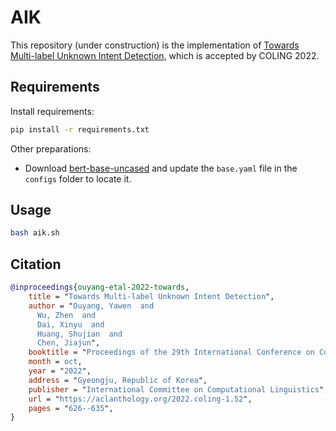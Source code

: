 # AIK

This repository (under construction) is the implementation of [Towards Multi-label Unknown Intent Detection](https://yawenouyang.github.io/about/files/coling2022.pdf), which is accepted by COLING 2022.


## Requirements
Install requirements:
```bash
pip install -r requirements.txt
```

Other preparations:
- Download [bert-base-uncased](https://huggingface.co/bert-base-uncased/tree/main) and update the `base.yaml` file in the `configs` folder to locate it.  


## Usage

```bash
bash aik.sh
```

## Citation
```bibtex
@inproceedings{ouyang-etal-2022-towards,
    title = "Towards Multi-label Unknown Intent Detection",
    author = "Ouyang, Yawen  and
      Wu, Zhen  and
      Dai, Xinyu  and
      Huang, Shujian  and
      Chen, Jiajun",
    booktitle = "Proceedings of the 29th International Conference on Computational Linguistics",
    month = oct,
    year = "2022",
    address = "Gyeongju, Republic of Korea",
    publisher = "International Committee on Computational Linguistics",
    url = "https://aclanthology.org/2022.coling-1.52",
    pages = "626--635",
}
```